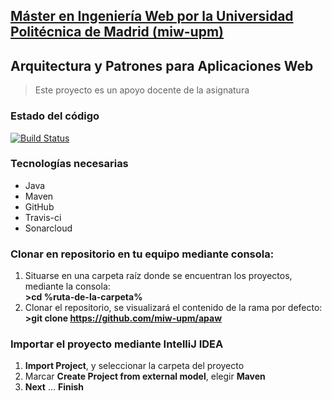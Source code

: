 ## [Máster en Ingeniería Web por la Universidad Politécnica de Madrid (miw-upm)](http://miw.etsisi.upm.es)
## Arquitectura y Patrones para Aplicaciones Web
> Este proyecto es un apoyo docente de la asignatura

### Estado del código

[![Build Status](https://travis-ci.org/miw-upm/apaw.svg?branch=develop)](https://travis-ci.org/miw-upm/apaw)

<!---
![Quality Gate](https://sonarcloud.io/api/project_badges/measure?project=es.upm.miw%3AAPAW-pd&metric=alert_status)
-->

### Tecnologías necesarias
* Java
* Maven
* GitHub
* Travis-ci
* Sonarcloud

### Clonar en repositorio en tu equipo mediante consola:
1. Situarse en una carpeta raíz donde se encuentran los proyectos, mediante la consola:  
 **>cd %ruta-de-la-carpeta%**
1. Clonar el repositorio, se visualizará el contenido de la rama por defecto:  
 **>git clone https://github.com/miw-upm/apaw**

### Importar el proyecto mediante IntelliJ IDEA
1. **Import Project**, y seleccionar la carpeta del proyecto
1. Marcar **Create Project from external model**, elegir **Maven**
1. **Next** … **Finish**

